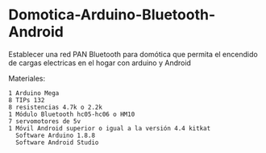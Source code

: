 # Domotica-Arduino-Bluetooth-Android
Establecer una red PAN Bluetooth para domótica que permita el encendido de cargas electricas en el hogar con arduino y Android




Materiales:

    1 Arduino Mega
    8 TIPs 132
    8 resistencias 4.7k o 2.2k
    1 Módulo Bluetooth hc05-hc06 o HM10
    7 servomotores de 5v
    1 Móvil Android superior o igual a la versión 4.4 kitkat
      Software Arduino 1.8.8
      Software Android Studio

